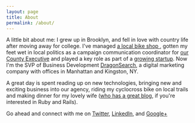 ```yaml
---
layout: page
title: About
permalink: /about/
---
```


A little bit about me: I grew up in Brooklyn, and fell in love with country life after moving away for college. I've managed <a title="The Bicycle Depot" href="http://bicycledepot.com" target="_blank">a local bike shop </a>, gotten my feet wet in local politics as a campaign communication coordinator for <a title="Mike Hein for Ulster County Executive" href="http://www.heinforexec.com/" target="_blank">our County Executive</a> and played a key role as part of a <a title="VisionScape Interactive, LLC" href="http://www.visionscape.com" target="_blank">growing startup</a>. Now I'm the SVP of Business Development <a title="DragonSearch" href="http://www.dragonsearchmarketing.com" target="_blank">DragonSearch</a>, a digital marketing company with offices in Manhattan and Kingston, NY.

A great day is spent reading up on new technologies, bringing new and exciting business into our agency, riding my cyclocross bike on local trails and making dinner for my lovely wife (<a title="Eileen Writes Code" href="http://www.eileencodes.com/" target="_blank">who has a great blog</a>, if you're interested in Ruby and Rails).

Go ahead and connect with me on <a href="http://twitter.com/AbeUchitelle" target="_blank">Twitter</a>, <a href="http://www.linkedin.com/in/abeuchitelle" target="_blank">LinkedIn</a>, and <a href="https://plus.google.com/u/0/104187453427544747473" target="_blank">Google+</a>
